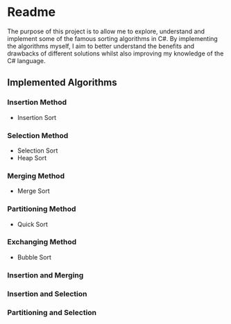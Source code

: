 # Readme

The purpose of this project is to allow me to explore, understand and implement some of the famous sorting algorithms in C#. By implementing the algorithms myself, I aim to better understand the benefits and drawbacks of different solutions whilst also improving my knowledge of the C# language.

## Implemented Algorithms

### Insertion Method

- Insertion Sort

### Selection Method

- Selection Sort
- Heap Sort

### Merging Method

- Merge Sort

### Partitioning Method

- Quick Sort

### Exchanging Method

- Bubble Sort

### Insertion and Merging

### Insertion and Selection

### Partitioning and Selection
